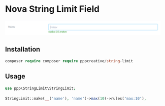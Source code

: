 # Nova String Limit Field


<img src="img.png">

## Installation

``` php
composer require composer require pppcreative/string-limit
```

## Usage

``` php
use ppp\StringLimit\StringLimit;

StringLimit::make(__('name'), 'name')->max(10)->rules('max:10'),
```


